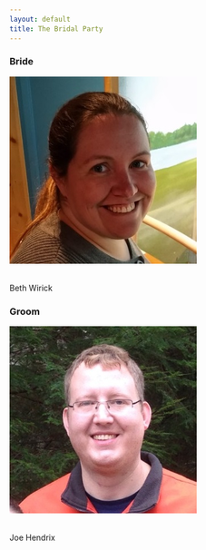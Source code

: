 ```yaml
---
layout: default
title: The Bridal Party
---
```


<div class="bridalpartyflexcontainer">

<div class="bridalpartyflexbox">

<h3>Bride</h3>

<img src="/images/beth.jpg" class="bridalpartyphoto" />

<br />Beth Wirick

</div><div class="bridalpartyflexbox">

<h3>Groom</h3>

<img src="/images/joe.jpg" class="bridalpartyphoto" />

<br />Joe Hendrix

</div></div>